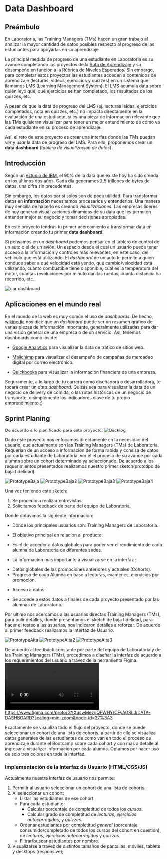 # Data Dashboard

## Preámbulo

En Laboratoria, las Training Managers (TMs) hacen un gran trabajo al analizar la
mayor cantidad de datos posibles respecto al progreso de las estudiantes para
apoyarlas en su aprendizaje.

La principal medida de progreso de una estudiante en Laboratoria es su avance
completando los proyectos de la [Ruta de Aprendizaje](https://docs.google.com/spreadsheets/d/1AoXQjZnZ5MTPwJPNEGDyvn5vksiOUoPr932TjAldTE4/edit#gid=536983970)
y su desempeño en función a la [Rúbrica de Niveles Esperados](https://docs.google.com/spreadsheets/d/e/2PACX-1vSkQy1waRpQ-16sn7VogiDTy-Fz5e7OSZSYUCiHC_bkLAKYewr4L8pWJ_BG210PeULe-TjLScNQQT_x/pubhtml).
Sin embargo, para completar estos proyectos las estudiantes acceden a contenidos
de aprendizaje (lecturas, videos, ejercicios y quizzes) en un sistema que
llamamos LMS (Learning Management System). El LMS acumula data sobre quién
leyó qué, qué ejercicios se han completado, los resultados de los quizzes, etc.

A pesar de que la data de progreso del LMS (ej. lecturas leídas, ejercicios
  completados, nota en quizzes, etc.) no impacta directamente en la evaluación
  de una estudiante, sí es una pieza de información relevante que las TMs
  quisieran visualizar para tener un mejor entendimiento de cómo va cada
  estudiante en su proceso de aprendizaje.

Así, el reto de este proyecto es crear una interfaz donde las TMs puedan
_ver_ y _usar_ la data de progreso del LMS. Para ello, proponemos crear un
**data dashboard** (_tablero de visualización de datos_).

## Introducción

Según un [estudio de IBM](https://www-01.ibm.com/common/ssi/cgi-bin/ssialias?htmlfid=WRL12345USEN),
el 90% de la data que existe hoy ha sido creada en los últimos dos años.
Cada día generamos 2.5 trillones de bytes de datos, una cifra sin precedentes.

Sin embargo, los datos por sí solos son de poca utilidad. Para transformar datos
en **información** necesitamos procesarlos y entenderlos. Una manera muy
sencilla de hacerlo es creando _visualizaciones_. Las
empresas líderes de hoy generan visualizaciones dinámicas de su data
que les permiten entender mejor su negocio y tomar decisiones apropiadas.

En este proyecto tendrás tu primer acercamiento a transformar data en
información creando tu primer **data dashboard**.

Si pensamos en un _dashboard_ podemos pensar en el tablero de control de un auto
o el de un avión. Un espacio desde el cual un usuario puede tener acceso a la
información y controles más relevantes, en este caso, del vehículo que está
utilizando. El _dashboard_ de un auto le permite a quien conduce saber a qué
velocidad está yendo, qué cambio/velocidad está utilizando, cuánto combustible
tiene disponible, cuál es la temperatura del motor, cuántas revoluciones por
minuto dan las ruedas, cuánta distancia ha recorrido, etc.

![car dashboard](https://img.buzzfeed.com/buzzfeed-static/static/2017-02/7/12/enhanced/buzzfeed-prod-fastlane-03/original-17515-1486490056-3.jpg?crop=2041:1068;80,248)

## Aplicaciones en el mundo real

En el mundo de la web es muy común el uso de _dashboards_. De hecho, [wikipedia](https://goo.gl/P7PF4y)
nos dice que un _dashboard_ puede ser un resumen gráfico de varias piezas de
información importante, generalmente utilizadas para dar una visión general de
una empresa o de un servicio. Así, tenemos dashboards como los de:

* [Google Analytics](https://assets.econsultancy.com/images/resized/0003/3813/mobile_commerce_dashboard-blog-full.png)
  para visualizar la data de tráfico de sitios web.

* [Mailchimp](https://blog.mailchimp.com/wp-content/uploads/2016/11/Dashboard-view-3-Copy-1008x768.jpg)
  para visualizar el desempeño de campañas de mercadeo digital por correo
  electrónico.

* [Quickbooks](https://quickbooks.intuit.com/content/dam/intuit/quickbooks/branding/make-organization-easy-visual.png)
  para visualizar la información financiera de una empresa.

Seguramente, a lo largo de tu carrera como diseñadora o desarrolladora, te
tocará crear un _data dashboard_. Quizás sea para visualizar la data de un
negocio de delivery de comida, o las rutas históricas de un negocio de
transporte, o simplemente los indicadores clave de tu propio emprendimiento ;)

## Sprint Planing

De acuerdo a lo planificado para este proyecto:
![Backlog](img/2.jpeg)

Dado este proyecto nos enfocamos directamente en la necesidad del usuario, que actualmente son las Training Managers (TMs) de Laboratoria.
Requerian de un acceso a informacion de forma rapida y consisa de datos por cada estudiante de Laboratoria, ver el el proceso de su avance por cada alumna sobre un cohort determinado ya seleccionado.
De acuerdo a los requerimientos presentados realizamos nuestro primer sketch(prototipo de baja fidelidad).

![PrototypeBaja](img/4.jpeg)
![PrototypeBaja2](img/5.jpeg)
![PrototypeBaja3](img/6-1.jpeg)
![PrototypeBaja4](img/6-2.jpeg)

Una vez teniendo este sketch:
1. Se procedio a realizar entrevistas
2. Solicitamos feedback de parte del equipo de Laboratoria.

Donde obtuvimos la siguiente informacion:

* Donde los principales usuarios son: Training Managers de Laboratoria.

* El objetivo principal en relacion al producto:

+ Es el de acceder a datos globales para poder ver el rendimiento de cada alumna de Laboratoria de diferentes sedes.

* La informacion mas importante a visualizarse en la interfaz :

+ Datos globales de las promociones anteriores y actuales (Cohorts).
+ Progreso de cada Alumna en base a lecturas, examenes, ejercicios por promocion.

* Acceso a datos:
+ Se accede a estos datos a finales de cada proyecto presentado por las alumnas de Laboratoria.

Por ultimo nos acercamos a las usuarias directas Training Managers (TMs), para pulir detalles, donde presentamos el sketch de baja fidelidad, para hacer el testeo a las usuarias, nos indicaron detalles a reforzar.
De acuerdo al primer feedback realizamos  la Interfaz de Usuario.

![PrototypeAlta](img/ProtyAlta1.PNG)
![PrototypeAlta2](img/ProtyAlta2.PNG)
![PrototypeAlta3](img/ProtyAlta3.PNG)

De acuerdo al feedback constante por parte del equipo de Laboratoria y de las Training Managers (TMs), procedimos a diseñar la interfaz de acuerdo a los requerimientos del usuario a travez de la herramienta Figma.
![Figma](img/FigmaExample.avi)
https://www.figma.com/proto/GYXuswMezoQFWHYrCFyAGSLJ/DATA-DASHBOARD?scaling=min-zoom&node-id=27%3A3

Exactamente se visualiza todo el flujo del proyecto, donde se puede seleccionar un cohort de una lista de cohorts, a partir de ello se visualiza datos generales de las estudiantes de como van en todo el proceso de aprendizaje durante el Bootcamp sobre cada cohort y con mas a detalle al ingresar a visualizar informacion por cada alumna.
Optamos por hacer uso de solo tres colores en toda la interfaz.

### Implementación de la Interfaz de Usuario (HTML/CSS/JS)

Actualmente nuestra Interfaz de usuario nos permite:

1. Permitir al usuario seleccionar un cohort de una lista de cohorts.
2. Al seleccionar un cohort:
   - Listar las estudiantes de ese cohort
   - Para cada estudiante:
     + Calcular porcentaje de completitud de todos los _cursos_.
     + Calcular grado de completitud de _lecturas_, _ejercicios autocorregidos_,
       y _quizzes_.
   - Ordenar estudiantes por completitud _general_ (porcentaje consumido/completado
     de todos los cursos del cohort en cuestión), de _lecturas_, _ejercicios
     autocorregidos_ y _quizzes_.
   - Filtrar/buscar estudiantes por nombre.
3. Visualizarse a travez de distintos tamaños de pantallas: móviles,
   tablets y desktops (responsive);

